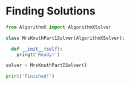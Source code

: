 # Finding Solutions

```python runnable
from AlgorithmX import AlgorithmXSolver

class MrsKnuthPart1Solver(AlgorithmXSolver):

  def __init__(self):
    pringt('Ready!')

solver = MrsKnuthPartISolver()

print('Finished!')
```

